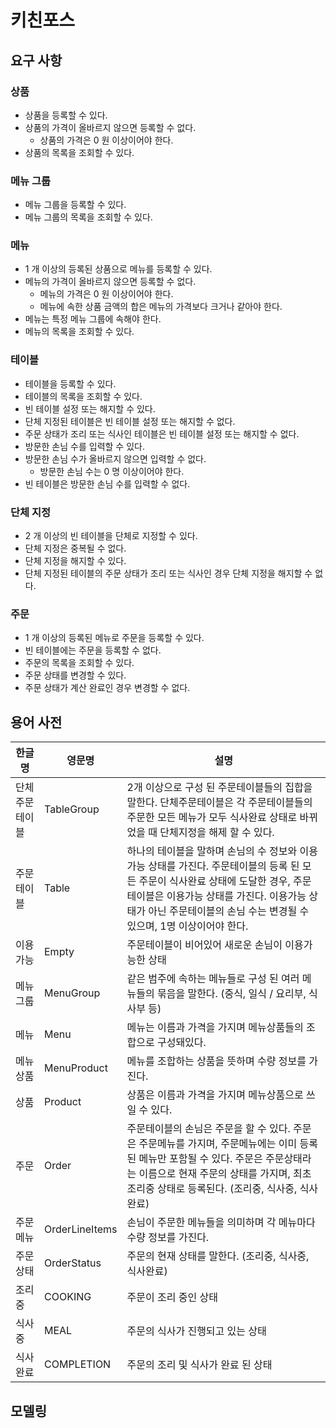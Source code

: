 # 키친포스

## 요구 사항

### 상품

* 상품을 등록할 수 있다.
* 상품의 가격이 올바르지 않으면 등록할 수 없다.
    * 상품의 가격은 0 원 이상이어야 한다.
* 상품의 목록을 조회할 수 있다.

### 메뉴 그룹

* 메뉴 그룹을 등록할 수 있다.
* 메뉴 그룹의 목록을 조회할 수 있다.

### 메뉴

* 1 개 이상의 등록된 상품으로 메뉴를 등록할 수 있다.
* 메뉴의 가격이 올바르지 않으면 등록할 수 없다.
    * 메뉴의 가격은 0 원 이상이어야 한다.
    * 메뉴에 속한 상품 금액의 합은 메뉴의 가격보다 크거나 같아야 한다.
* 메뉴는 특정 메뉴 그룹에 속해야 한다.
* 메뉴의 목록을 조회할 수 있다.

### 테이블

* 테이블을 등록할 수 있다.
* 테이블의 목록을 조회할 수 있다.
* 빈 테이블 설정 또는 해지할 수 있다.
* 단체 지정된 테이블은 빈 테이블 설정 또는 해지할 수 없다.
* 주문 상태가 조리 또는 식사인 테이블은 빈 테이블 설정 또는 해지할 수 없다.
* 방문한 손님 수를 입력할 수 있다.
* 방문한 손님 수가 올바르지 않으면 입력할 수 없다.
    * 방문한 손님 수는 0 명 이상이어야 한다.
* 빈 테이블은 방문한 손님 수를 입력할 수 없다.

### 단체 지정

* 2 개 이상의 빈 테이블을 단체로 지정할 수 있다.
* 단체 지정은 중복될 수 없다.
* 단체 지정을 해지할 수 있다.
* 단체 지정된 테이블의 주문 상태가 조리 또는 식사인 경우 단체 지정을 해지할 수 없다.

### 주문

* 1 개 이상의 등록된 메뉴로 주문을 등록할 수 있다.
* 빈 테이블에는 주문을 등록할 수 없다.
* 주문의 목록을 조회할 수 있다.
* 주문 상태를 변경할 수 있다.
* 주문 상태가 계산 완료인 경우 변경할 수 없다.

## 용어 사전

| 한글명 | 영문명 | 설명 |
| --- | --- | --- |
| 단체주문테이블 | TableGroup | 2개 이상으로 구성 된 주문테이블들의 집합을 말한다. 단체주문테이블은 각 주문테이블들의 주문한 모든 메뉴가 모두 식사완료 상태로 바뀌었을 때 단체지정을 해제 할 수 있다. |
| 주문테이블 | Table | 하나의 테이블을 말하며 손님의 수 정보와 이용가능 상태를 가진다. 주문테이블의 등록 된 모든 주문이 식사완료 상태에 도달한 경우, 주문테이블은 이용가능 상태를 가진다. 이용가능 상태가 아닌 주문테이블의 손님 수는 변경될 수 있으며, 1명 이상이어야 한다. |
| 이용가능 | Empty | 주문테이블이 비어있어 새로운 손님이 이용가능한 상태 |
| 메뉴그룹 | MenuGroup | 같은 범주에 속하는 메뉴들로 구성 된 여러 메뉴들의 묶음을 말한다. (중식, 일식 / 요리부, 식사부 등) |
| 메뉴 | Menu | 메뉴는 이름과 가격을 가지며 메뉴상품들의 조합으로 구성돼있다. |
| 메뉴상품 | MenuProduct | 메뉴를 조합하는 상품을 뜻하며 수량 정보를 가진다. |
| 상품 | Product | 상품은 이름과 가격을 가지며 메뉴상품으로 쓰일 수 있다. |
| 주문 | Order | 주문테이블의 손님은 주문을 할 수 있다. 주문은 주문메뉴를 가지며, 주문메뉴에는 이미 등록 된 메뉴만 포함될 수 있다. 주문은 주문상태라는 이름으로 현재 주문의 상태를 가지며, 최초 조리중 상태로 등록된다. (조리중, 식사중, 식사완료) |
| 주문메뉴 | OrderLineItems | 손님이 주문한 메뉴들을 의미하며 각 메뉴마다 수량 정보를 가진다. |
| 주문상태 | OrderStatus | 주문의 현재 상태를 말한다. (조리중, 식사중, 식사완료) |
| 조리중 | COOKING | 주문이 조리 중인 상태 |
| 식사중 | MEAL | 주문의 식사가 진행되고 있는 상태 |
| 식사완료 | COMPLETION | 주문의 조리 및 식사가 완료 된 상태 |

## 모델링
